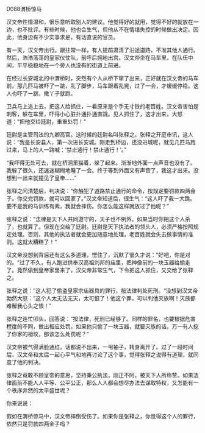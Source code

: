 D088渭桥惊马

汉文帝性情温和，很乐意听取别人的建议。他觉得好的就用，觉得不好的就放在一边，也不批评。有些时候，他也会生气，但他从不在情绪失控的时候做出决定。因此，他身边有不少实事求是，有话直说的官员。

有一天，汉文帝出行。跟往常一样，有人提前肃清了沿途道路，不准其他人通行。然后，浩浩荡荡的皇家仪仗队，前呼后拥地出宫。汉文帝坐在马车里，在队伍中间，平平稳稳地在一个旁人也没有的街道上前进。

在经过长安城北的中渭桥时，突然有个人从桥下窜了出来，正好就在汉文帝的马车前。那几匹马被吓了一跳，乱了脚步，马车跟着乱晃，过了一会，才缓缓停稳。这人也吓了一跳，撒丫子就跑。

卫兵马上追上去，把这人给抓住，一看原来是个手无寸铁的老百姓。汉文帝害怕是刺客，躲在车里，吓得小心脏扑通扑通直跳。见人抓住了，这才出来，大怒道：“把他交给廷尉，重重处罚！”

廷尉是主管司法的九卿高官。这时候的廷尉名叫张释之。张释之开庭审讯，这人说：“我是长安县人，第一次进长安城。刚走到桥边，还没进城呢，就见几匹马跑过来，马上的人一路喊：‘禁止通行！禁止通行！’。”

“我吓得无处可去，就在桥洞里猫着，躲了起来。渐渐地外面一点声音也没有了。我躲了很久，还迷迷糊糊地睡了一会。终于等到外面又有声音了，我这才出来。没想到一出来就撞见了皇帝……”

张释之问清楚后，判决说：“你触犯了道路禁止通行的命令，按规定要罚款四两金子。你交完罚款，就可以回家了。”汉文帝知道后，很生气：“这人吓了我一大跳。要不是我的马训练有素，我就会摔伤。你怎么能这样就放过了他呢？”

张释之说：“法律是天下人共同遵守的，天子也不例外。如果当时你把这个人杀了，也就算了。但现在交给了廷尉。廷尉是天下执法者的领头人，必须严格按照规定处理。否则，其他的执法者就会更加随意地处理，老百姓就会失去做事情的准则。这就太糟糕了！“

汉文帝没想到背后还有这么多道理，愣住了，沉默了很久才说：”好吧，你是对的。“过了不久，有人跑进供奉汉高祖刘邦的庙里，把神像前的一块玉器给偷走了。竟然偷到皇帝家里来了，汉文帝非常生气，下令把这人抓住，又交给了张释之。

张释之说：”这人犯了偷盗皇家宗庙器具的罪行，按法律判处死刑。“没想到汉文帝勃然大怒：”这个人太无法无天，太可恨了！他这个罪，可以判他灭族啊！灭族都难解我心头之恨！”

张释之连忙叩头，回答说：”按法律，死刑已经够了。同样的罪名，也要根据危害程度的不同，做出相应处罚。如果他只偷了一块玉器，就要灭族的话，万一有人挖了你家的祖坟，那该怎么处罚呢？“

汉文帝被气得满脸通红，话都说不出来，一甩袖子，转身离开了。过了一段时间后，汉文帝和太后一起心平气和地再讨论了这个事，觉得张释之说得有道理，就同意了他的判决。

张释之竟敢不顾皇帝的意思，坚持秉公执法，刚正不阿，被天下人所称赞。如果法律面前不能人人平等、公平公正，那么人人都会想尽办法去谋取特权，又怎能有一个秩序井然的太平盛世呢？



你来说说：

假如在渭桥惊马中，汉文帝摔倒受伤了。如果你是张释之，你觉得这个人的罪行，依然只是罚款四两金子吗？

